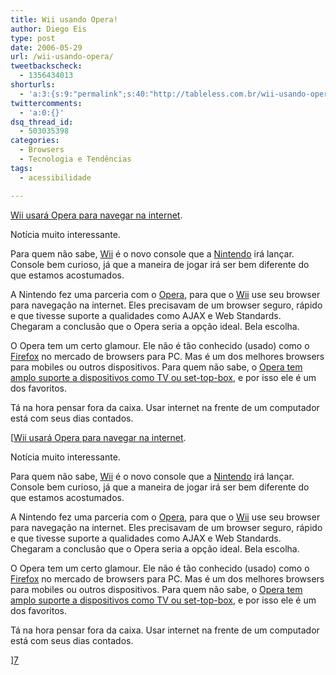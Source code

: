```yaml
---
title: Wii usando Opera!
author: Diego Eis
type: post
date: 2006-05-29
url: /wii-usando-opera/
tweetbackscheck:
  - 1356434013
shorturls:
  - 'a:3:{s:9:"permalink";s:40:"http://tableless.com.br/wii-usando-opera";s:7:"tinyurl";s:26:"http://tinyurl.com/4yv5y3x";s:4:"isgd";s:19:"http://is.gd/N0kXh6";}'
twittercomments:
  - 'a:0:{}'
dsq_thread_id:
  - 503035398
categories:
  - Browsers
  - Tecnologia e Tendências
tags:
  - acessibilidade

---
```

[Wii usará Opera para navegar na internet][1].

Notícia muito interessante.
  
Para quem não sabe, [Wii][2] é o novo console que a [Nintendo][3] irá lançar. Console bem curioso, já que a maneira de jogar irá ser bem diferente do que estamos acostumados.

A Nintendo fez uma parceria com o [Opera][4], para que o [Wii][5] use seu browser para navegação na internet. Eles precisavam de um browser seguro, rápido e que tivesse suporte a qualidades como AJAX e Web Standards. Chegaram a conclusão que o Opera seria a opção ideal. Bela escolha.
  
O Opera tem um certo glamour. Ele não é tão conhecido (usado) como o [Firefox][6] no mercado de browsers para PC. Mas é um dos melhores browsers para mobiles ou outros dispositivos. Para quem não sabe, o [Opera tem amplo suporte a dispositivos como TV ou set-top-box][7], e por isso ele é um dos favoritos.

Tá na hora pensar fora da caixa. Usar internet na frente de um computador está com seus dias contados.
  
[[Wii usará Opera para navegar na internet][1].

Notícia muito interessante.
  
Para quem não sabe, [Wii][2] é o novo console que a [Nintendo][3] irá lançar. Console bem curioso, já que a maneira de jogar irá ser bem diferente do que estamos acostumados.

A Nintendo fez uma parceria com o [Opera][4], para que o [Wii][5] use seu browser para navegação na internet. Eles precisavam de um browser seguro, rápido e que tivesse suporte a qualidades como AJAX e Web Standards. Chegaram a conclusão que o Opera seria a opção ideal. Bela escolha.
  
O Opera tem um certo glamour. Ele não é tão conhecido (usado) como o [Firefox][6] no mercado de browsers para PC. Mas é um dos melhores browsers para mobiles ou outros dispositivos. Para quem não sabe, o [Opera tem amplo suporte a dispositivos como TV ou set-top-box][7], e por isso ele é um dos favoritos.

Tá na hora pensar fora da caixa. Usar internet na frente de um computador está com seus dias contados.
  
][7]

 [1]: http://opera.com/pressreleases/en/2006/05/10/
 [2]: http://wii.nintendo.com/home.html
 [3]: http://nintendo.com/
 [4]: http://opera.com/
 [5]: http://wii.nintendo.com/
 [6]: http://getfirefox.com/
 [7]: http://opera.com/products/devices/